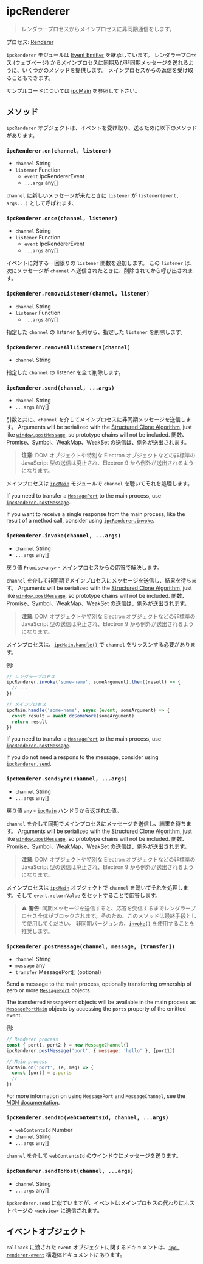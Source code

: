 # ipcRenderer

> レンダラープロセスからメインプロセスに非同期通信をします。

プロセス: [Renderer](../glossary.md#renderer-process)

`ipcRenderer` モジュールは [Event Emitter][event-emitter] を継承しています。 レンダラープロセス (ウェブページ) からメインプロセスに同期及び非同期メッセージを送れるように、いくつかのメソッドを提供します。 メインプロセスからの返信を受け取ることもできます。

サンプルコードについては [ipcMain](ipc-main.md) を参照して下さい。

## メソッド

`ipcRenderer` オブジェクトは、イベントを受け取り、送るために以下のメソッドがあります。

### `ipcRenderer.on(channel, listener)`

* `channel` String
* `listener` Function
  * `event` IpcRendererEvent
  * `...args` any[]

`channel` に新しいメッセージが来たときに `listener` が `listener(event, args...)` として呼ばれます、

### `ipcRenderer.once(channel, listener)`

* `channel` String
* `listener` Function
  * `event` IpcRendererEvent
  * `...args` any[]

イベントに対する一回限りの `listener` 関数を追加します。 この `listener` は、次にメッセージが `channel` へ送信されたときに、削除されてから呼び出されます。

### `ipcRenderer.removeListener(channel, listener)`

* `channel` String
* `listener` Function
  * `...args` any[]

指定した `channel` の listener 配列から、指定した `listener` を削除します。

### `ipcRenderer.removeAllListeners(channel)`

* `channel` String

指定した `channel` の listener を全て削除します。

### `ipcRenderer.send(channel, ...args)`

* `channel` String
* `...args` any[]

引数と共に、`channel` を介してメインプロセスに非同期メッセージを送信します。 Arguments will be serialized with the [Structured Clone Algorithm][SCA], just like [`window.postMessage`][], so prototype chains will not be included. 関数、Promise、Symbol、WeakMap、WeakSet の送信は、例外が送出されます。

> **注意**: DOM オブジェクトや特別な Electron オブジェクトなどの非標準の JavaScript 型の送信は廃止され、Electron 9 から例外が送出されるようになります。

メインプロセスは [`ipcMain`](ipc-main.md) モジュールで `channel` を聴いてそれを処理します。

If you need to transfer a [`MessagePort`][] to the main process, use [`ipcRenderer.postMessage`](#ipcrendererpostmessagechannel-message-transfer).

If you want to receive a single response from the main process, like the result of a method call, consider using [`ipcRenderer.invoke`](#ipcrendererinvokechannel-args).

### `ipcRenderer.invoke(channel, ...args)`

* `channel` String
* `...args` any[]

戻り値 `Promise<any>` - メインプロセスからの応答で解決します。

`channel` を介して非同期でメインプロセスにメッセージを送信し、結果を待ちます。 Arguments will be serialized with the [Structured Clone Algorithm][SCA], just like [`window.postMessage`][], so prototype chains will not be included. 関数、Promise、Symbol、WeakMap、WeakSet の送信は、例外が送出されます。

> **注意**: DOM オブジェクトや特別な Electron オブジェクトなどの非標準の JavaScript 型の送信は廃止され、Electron 9 から例外が送出されるようになります。

メインプロセスは、[`ipcMain.handle()`](ipc-main.md#ipcmainhandlechannel-listener) で `channel` をリッスンする必要があります。

例:
```javascript
// レンダラープロセス
ipcRenderer.invoke('some-name', someArgument).then((result) => {
  // ...
})

// メインプロセス
ipcMain.handle('some-name', async (event, someArgument) => {
  const result = await doSomeWork(someArgument)
  return result
})
```

If you need to transfer a [`MessagePort`][] to the main process, use [`ipcRenderer.postMessage`](#ipcrendererpostmessagechannel-message-transfer).

If you do not need a respons to the message, consider using [`ipcRenderer.send`](#ipcrenderersendchannel-args).

### `ipcRenderer.sendSync(channel, ...args)`

* `channel` String
* `...args` any[]

戻り値 `any` - [`ipcMain`](ipc-main.md) ハンドラから返された値。

`channel` を介して同期でメインプロセスにメッセージを送信し、結果を待ちます。 Arguments will be serialized with the [Structured Clone Algorithm][SCA], just like [`window.postMessage`][], so prototype chains will not be included. 関数、Promise、Symbol、WeakMap、WeakSet の送信は、例外が送出されます。

> **注意**: DOM オブジェクトや特別な Electron オブジェクトなどの非標準の JavaScript 型の送信は廃止され、Electron 9 から例外が送出されるようになります。

メインプロセスは [`ipcMain`](ipc-main.md) オブジェクトで `channel` を聴いてそれを処理します。そして `event.returnValue` をセットすることで応答します。

> :warning: **警告**: 同期メッセージを送信すると、応答を受信するまでレンダラープロセス全体がブロックされます。そのため、このメソッドは最終手段として使用してください。 非同期バージョンの、[`invoke()`](ipc-renderer.md#ipcrendererinvokechannel-args) を使用することを推奨します。

### `ipcRenderer.postMessage(channel, message, [transfer])`

* `channel` String
* `message` any
* `transfer` MessagePort[] (optional)

Send a message to the main process, optionally transferring ownership of zero or more [`MessagePort`][] objects.

The transferred `MessagePort` objects will be available in the main process as [`MessagePortMain`](message-port-main.md) objects by accessing the `ports` property of the emitted event.

例:
```js
// Renderer process
const { port1, port2 } = new MessageChannel()
ipcRenderer.postMessage('port', { message: 'hello' }, [port1])

// Main process
ipcMain.on('port', (e, msg) => {
  const [port] = e.ports
  // ...
})
```

For more information on using `MessagePort` and `MessageChannel`, see the [MDN documentation](https://developer.mozilla.org/en-US/docs/Web/API/MessageChannel).

### `ipcRenderer.sendTo(webContentsId, channel, ...args)`

* `webContentsId` Number
* `channel` String
* `...args` any[]

`channel` を介して `webContentsId` のウインドウにメッセージを送ります。

### `ipcRenderer.sendToHost(channel, ...args)`

* `channel` String
* `...args` any[]

`ipcRenderer.send` に似ていますが、イベントはメインプロセスの代わりにホストページの `<webview>` に送信されます。

## イベントオブジェクト

`callback` に渡された `event` オブジェクトに関するドキュメントは、[`ipc-renderer-event`](structures/ipc-renderer-event.md) 構造体ドキュメントにあります。

[event-emitter]: https://nodejs.org/api/events.html#events_class_eventemitter
[SCA]: https://developer.mozilla.org/en-US/docs/Web/API/Web_Workers_API/Structured_clone_algorithm
[`window.postMessage`]: https://developer.mozilla.org/en-US/docs/Web/API/Window/postMessage
[`MessagePort`]: https://developer.mozilla.org/en-US/docs/Web/API/MessagePort
